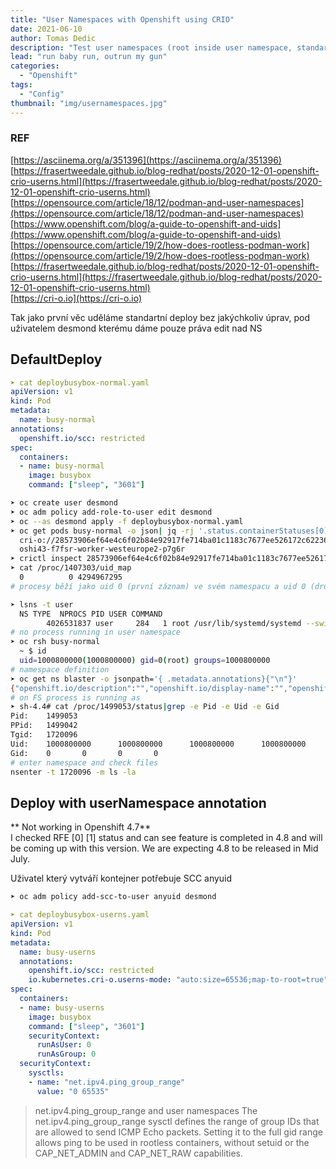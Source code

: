 ```yaml
---
title: "User Namespaces with Openshift using CRIO"
date: 2021-06-10 
author: Tomas Dedic
description: "Test user namespaces (root inside user namespace, standart user outside) in Openshift with Cri-O 1.20"
lead: "run baby run, outrun my gun"
categories:
  - "Openshift"
tags:
  - "Config"
thumbnail: "img/usernamespaces.jpg"
---
```

### REF
[https://asciinema.org/a/351396](https://asciinema.org/a/351396)  
[https://frasertweedale.github.io/blog-redhat/posts/2020-12-01-openshift-crio-userns.html](https://frasertweedale.github.io/blog-redhat/posts/2020-12-01-openshift-crio-userns.html)  
[https://opensource.com/article/18/12/podman-and-user-namespaces](https://opensource.com/article/18/12/podman-and-user-namespaces)  
[https://www.openshift.com/blog/a-guide-to-openshift-and-uids](https://www.openshift.com/blog/a-guide-to-openshift-and-uids)  
[https://opensource.com/article/19/2/how-does-rootless-podman-work](https://opensource.com/article/19/2/how-does-rootless-podman-work)  
[https://frasertweedale.github.io/blog-redhat/posts/2020-12-01-openshift-crio-userns.html](https://frasertweedale.github.io/blog-redhat/posts/2020-12-01-openshift-crio-userns.html)  
[https://cri-o.io](https://cri-o.io)  

Tak jako první věc uděláme standartní deploy bez jakýchkoliv úprav, pod uživatelem desmond kterému dáme pouze práva edit nad NS

## DefaultDeploy
```yaml
➤ cat deploybusybox-normal.yaml
apiVersion: v1
kind: Pod
metadata:
  name: busy-normal
annotations:
  openshift.io/scc: restricted
spec:
  containers:
  - name: busy-normal
    image: busybox
    command: ["sleep", "3601"]
```
```sh
➤ oc create user desmond
➤ oc adm policy add-role-to-user edit desmond
➤ oc --as desmond apply -f deploybusybox-normal.yaml
➤ oc get pods busy-normal -o json| jq -rj '.status.containerStatuses[0].containerID,"\n",.spec.nodeName,"\n"'
  cri-o://28573906ef64e4c6f02b84e92917fe714ba01c1183c7677ee526172c622367bc
  oshi43-f7fsr-worker-westeurope2-p7g6r
➤ crictl inspect 28573906ef64e4c6f02b84e92917fe714ba01c1183c7677ee526172c622367bc| jq '.info.pid'
➤ cat /proc/1407303/uid_map
  0          0 4294967295
# procesy běží jako uid 0 (první záznam) ve svém namespacu a uid 0 (druhý záznam) mimo něj v parent NS - uživatel root bude pořád root

➤ lsns -t user
  NS TYPE  NPROCS PID USER COMMAND
        4026531837 user     284   1 root /usr/lib/systemd/systemd --switched-root --system --deserialize 17
# no process running in user namespace
➤ oc rsh busy-normal
  ~ $ id
  uid=1000800000(1000800000) gid=0(root) groups=1000800000
# namespace definition
➤ oc get ns blaster -o jsonpath='{ .metadata.annotations}{"\n"}'
{"openshift.io/description":"","openshift.io/display-name":"","openshift.io/requester":"tdedic","openshift.io/sa.scc.mcs":"s0:c28,c22","openshift.io/sa.scc.supplemental-groups":"1000800000/10000","openshift.io/sa.scc.uid-range":"1000800000/10000"}
# on FS process is running as
➤ sh-4.4# cat /proc/1499053/status|grep -e Pid -e Uid -e Gid
Pid:    1499053
PPid:   1499042
Tgid:   1720096
Uid:    1000800000      1000800000      1000800000      1000800000
Gid:    0       0       0       0
# enter namespace and check files
nsenter -t 1720096 -m ls -la

```

## Deploy with userNamespace annotation
** Not working in Openshift 4.7**  
I checked RFE [0] [1] status and can see feature is completed in 4.8 and will be coming up with this version. We are expecting 4.8 to be released in Mid July.  


Uživatel který vytváří kontejner potřebuje SCC anyuid
```sh
➤ oc adm policy add-scc-to-user anyuid desmond
```
```yaml
➤ cat deploybusybox-userns.yaml
apiVersion: v1
kind: Pod
metadata:
  name: busy-userns
  annotations:
    openshift.io/scc: restricted
    io.kubernetes.cri-o.userns-mode: "auto:size=65536;map-to-root=true"
spec:
  containers:
  - name: busy-userns
    image: busybox
    command: ["sleep", "3601"]
    securityContext:
      runAsUser: 0
      runAsGroup: 0
  securityContext:
    sysctls:
    - name: "net.ipv4.ping_group_range"
      value: "0 65535"
```
> net.ipv4.ping_group_range and user namespaces 
> The net.ipv4.ping_group_range sysctl defines the range of group IDs that are allowed to send ICMP Echo packets. Setting it to the full gid range allows ping to be used in rootless containers, without setuid or the CAP_NET_ADMIN and CAP_NET_RAW capabilities.
